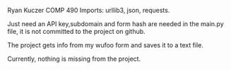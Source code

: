 Ryan Kuczer
COMP 490
Imports: urllib3, json, requests.

Just need an API key,subdomain and form hash are needed in the main.py file, it is not committed to the project on github.

The project gets info from my wufoo form and saves it to a text file.

Currently, nothing is missing from the project.